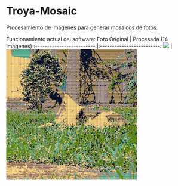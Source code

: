 # Troya-Mosaic
Procesamiento de imágenes para generar mosaicos de fotos.

Funcionamiento actual del software:
Foto Original            |  Procesada (14 imágenes)
:-------------------------:|:-------------------------:
<img src="images/troyita.png" width="350"/>  |  <img src="resultado.png" width="350"/>
